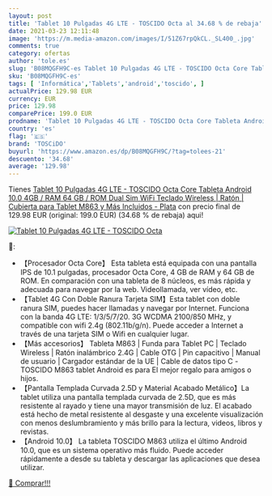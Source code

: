 ```yaml
---
layout: post
title: 'Tablet 10 Pulgadas 4G LTE - TOSCIDO Octa al 34.68 % de rebaja'
date: 2021-03-23 12:11:48
image: 'https://m.media-amazon.com/images/I/51Z67rpQkCL._SL400_.jpg'
comments: true
category: ofertas
author: 'tole.es'
slug: 'B08MQGFH9C-es Tablet 10 Pulgadas 4G LTE - TOSCIDO Octa Core Tableta...'
sku: 'B08MQGFH9C-es'
tags: [ 'Informática','Tablets','android','toscido', ]
actualPrice: 129.98 EUR
currency: EUR
price: 129.98
comparePrice: 199.0 EUR
prodname: 'Tablet 10 Pulgadas 4G LTE - TOSCIDO Octa Core Tableta Android 10.0 4GB / RAM 64 GB / ROM Dual Sim WiFi  Teclado Wireless | Ratón | Cubierta para Tablet M863 y Más Incluidos - Plata'
country: 'es'
flag: '🇪🇸'
brand: 'TOSCiDO'
buyurl: 'https://www.amazon.es/dp/B08MQGFH9C/?tag=tolees-21'
descuento: '34.68'
average: '129.98'
---
```


Tienes [Tablet 10 Pulgadas 4G LTE - TOSCIDO Octa Core Tableta Android 10.0 4GB / RAM 64 GB / ROM Dual Sim WiFi  Teclado Wireless | Ratón | Cubierta para Tablet M863 y Más Incluidos - Plata](https://www.amazon.es/dp/B08MQGFH9C/?tag=tolees-21) con precio final de  129.98 EUR (original: 199.0 EUR) (34.68 %  de rebaja) aqui!

[![Tablet 10 Pulgadas 4G LTE - TOSCIDO Octa](https://m.media-amazon.com/images/I/51Z67rpQkCL._SL400_.jpg)](https://www.amazon.es/dp/B08MQGFH9C/?tag=tolees-21)

🔎:

- 【Procesador Octa Core】 Esta tableta está equipada con una pantalla IPS de 10.1 pulgadas, procesador Octa Core, 4 GB de RAM y 64 GB de ROM. En comparación con una tableta de 8 núcleos, es más rápida y adecuada para navegar por la web. Videollamada, ver vídeo, etc.
- 【Tablet 4G Con Doble Ranura Tarjeta SIM】Esta tablet con doble ranura SIM, puedes hacer llamadas y navegar por Internet. Funciona con la banda 4G LTE: 1/3/5/7/20. 3G WCDMA 2100/850 MHz, y compatible con wifi 2.4g (802.11b/g/n). Puede acceder a Internet a través de una tarjeta SIM o Wifi en cualquier lugar.
- 【Más accesorios】 Tableta M863 | Funda para Tablet PC | Teclado Wireless | Ratón inalámbrico 2.4G | Cable OTG | Pin capacitivo | Manual de usuario | Cargador estándar de la UE | Cable de datos tipo C -TOSCIDO M863 tablet Android es para El mejor regalo para amigos o hijos.
- 【Pantalla Templada Curvada 2.5D y Material Acabado Metálico】La tablet utiliza una pantalla templada curvada de 2.5D, que es más resistente al rayado y tiene una mayor transmisión de luz. El acabado está hecho de metal resistente al desgaste y una excelente visualización con menos deslumbramiento y más brillo para la lectura, videos, libros y revistas.
- 【Android 10.0】 La tableta TOSCIDO M863 utiliza el último Android 10.0, que es un sistema operativo más fluido. Puede acceder rápidamente a desde su tableta y descargar las aplicaciones que desea utilizar.

[🛒 Comprar!!!](https://www.amazon.es/dp/B08MQGFH9C/?tag=tolees-21)
